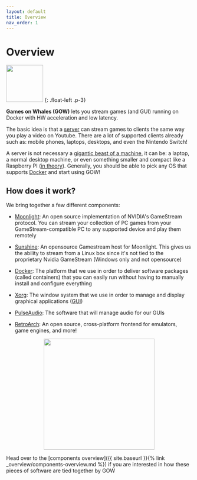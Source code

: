 ```yaml
---
layout: default
title: Overview
nav_order: 1
---
```

# Overview

<img width="100" src="{{ '/assets/img/gow-logo.png' | relative_url}}">
{: .float-left .p-3}

**Games on Whales (GOW)** lets you stream games (and GUI) running on Docker with HW acceleration and low latency.

The basic idea is that a [server](https://en.wikipedia.org/wiki/Server_(computing)) can stream games to clients the same way you play a video on Youtube. There are a lot of supported clients already such as: mobile phones, laptops, desktops, and even the Nintendo Switch! 

A server is not necessary a [gigantic beast of a machine](https://upload.wikimedia.org/wikipedia/commons/6/69/Wikimedia_Foundation_Servers-8055_35.jpg), it can be: a laptop, a normal desktop machine, or even something smaller and compact like a Raspberry PI ([in theory](https://github.com/games-on-whales/gow/issues/20)). Generally, you should be able to pick any OS that supports [Docker](https://en.wikipedia.org/wiki/Docker_(software)) and start using GOW!

## How does it work?

We bring together a few different components:

 - [Moonlight](https://moonlight-stream.org/): An open source implementation of NVIDIA's GameStream protocol. You can stream your collection of PC games from your GameStream-compatible PC to any supported device and play them remotely

 - [Sunshine](https://github.com/loki-47-6F-64/sunshine): An opensource Gamestream host for Moonlight. This gives us the ability to stream from a Linux box since it's not tied to the proprietary Nvidia GameStream (Windows only and not opensource)

 - [Docker](https://en.wikipedia.org/wiki/Docker_(software)): The platform that we use in order to deliver software packages (called containers) that you can easily run without having to manually install and configure everything

 - [Xorg](https://en.wikipedia.org/wiki/X.Org_Server): The window system that we use in order to manage and display graphical applications ([GUI](https://en.wikipedia.org/wiki/Graphical_user_interface))

 - [PulseAudio](https://en.wikipedia.org/wiki/PulseAudio): The software that will manage audio for our GUIs

 - [RetroArch](https://en.wikipedia.org/wiki/RetroArch): An open source, cross-platform frontend for emulators, game engines, and more!

<p align="center">
  <img width="300" src="{{ '/assets/img/gow-diagram.svg' | relative_url}}">
</p>

 Head over to the [components overview]({{ site.baseurl }}{% link _overview/components-overview.md %}) if you are interested in how these pieces of software are tied together by GOW

